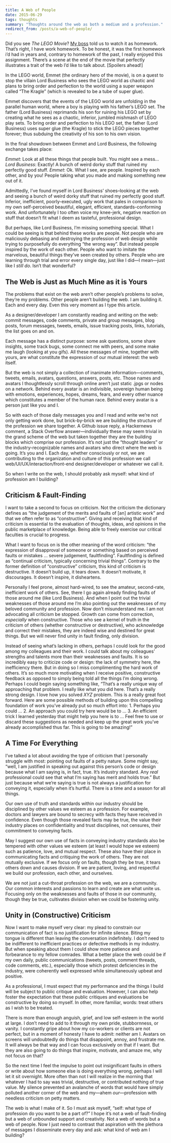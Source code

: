 ```yaml
---
title: A Web of People
date: 2015-06-29
tags: thoughts
summary: "Thoughts around the web as both a medium and a profession."
redirect_from: /posts/a-web-of-people/
---
```


Did you see *The LEGO Movie*? [My boss](https://twitter.com/timothymeaney) told us to watch it as homework. That’s right, I have work homework. To be honest, it was the first homework i’d had in years and, contrary to homework of the past, I really enjoyed this assignment. There’s a scene at the end of the movie that perfectly illustrates a trait of the web I’d like to talk about. [Spoilers ahead!]

In the LEGO world, Emmet (the ordinary hero of the movie), is on a quest to stop the villain Lord Business who sees the LEGO world as chaotic and plans to bring order and perfection to the world using a super weapon called “The Kragle” (which is revealed to be a tube of super glue).

Emmet discovers that the events of the LEGO world are unfolding  in the parallel human world, where a boy is playing with his father’s LEGO set. The father (Lord Business) reprimands his son for ruining his LEGO set by creating what he sees as a chaotic, inferior, jumbled mishmash of LEGO play sets. To bring order and perfection to his LEGO set, the father (Lord Business) uses super glue (the Kragle) to stick the LEGO pieces together forever; thus subduing the creativity of his son to his own vision.

In the final showdown between Emmet and Lord Business, the following exchange takes place:

*Emmet*: Look at all these things that people built. You might see a mess…
*Lord Business*: Exactly! A bunch of weird dorky stuff that ruined my perfectly good stuff.
*Emmet*: Ok. What I see, are people. Inspired by each other, and by you! People taking what you made and making something new out of it.

Admittedly, I’ve found myself in Lord Business’ shoes–looking at the web and seeing a bunch of weird dorky stuff that ruined my perfectly good stuff. Inferior, inefficient, poorly-executed, ugly work that pales in comparison to my own self-perceived beautiful, elegant, efficient, standards-conforming work. And unfortunately I too often voice my knee-jerk, negative reaction on stuff that doesn’t fit what I deem as tasteful, professional design.

But perhaps, like Lord Business, I’m missing something special. What I could be seeing is that behind these works are people. Not people who are maliciously debasing and destroying the profession of web design while trying to purposefully do everything “the wrong way”. But instead people inspired by the work of each other. People who want to imitate the marvelous, beautiful things they’ve seen created by others. People who are learning through trial and error every single day, just like I did—I mean—just like I *still do*. Isn’t that wonderful?

## The Web is Just as Much Mine as it is Yours

The problems that exist on the web aren’t other people’s problems to solve, they’re my problems. Other people aren’t building the web. I am building it. Each and every day. Even this very moment as I type this article.

As a designer/developer I am constantly reading and writing on the web: commit messages, code comments, private and group messages, blog posts, forum messages, tweets, emails, issue tracking posts, links, tutorials, the list goes on and on.

Each message has a distinct purpose: some ask questions, some share insights, some track bugs, some connect me with peers, and some make me laugh (looking at you gifs). All these messages of mine, together with yours, are what constitute the expression of our mutual interest: the web itself.

But the web is not simply a collection of inanimate information—comments, tweets, emails, avatars, questions, answers, posts, etc. Those names and avatars I thoughtlessly scroll through online aren’t just static .jpgs or nodes on a network. Behind every avatar is an indivisible, sovereign human being with emotions, experiences, hopes, dreams, fears, and every other nuance which constitutes a member of the human race. Behind every avatar is a person just like you and I.

So with each of those daily messages you and I read and write we’re not only getting work done, but brick-by-brick we are building the structure of the profession we share together. A Github issue reply, a Hackernews comment, a Stack Overflow answer—individually these may seem trivial in the grand scheme of the web but taken together they are the building blocks which comprise our profession. It’s not just the “thought leaders” or the industry-recognizable names and avatars who direct where the web is going. It’s you and I. Each day, whether consciously or not, we are contributing to the organization and culture of this profession we call web/UI/UX/interaction/front-end designer/developer or whatever we call it.

So when I write on the web, I should probably ask myself: what kind of profession am I building?

## Criticism & Fault-Finding

I want to take a second to focus on criticism. Not the criticism the dictionary defines as “the judgement of the merits and faults of [an] artistic work” and that we often refer to as “constructive”. Giving and receiving that kind of criticism is essential to the evaluation of thoughts, ideas, and opinions in the public marketplace of knowledge. Being able to freely exercise our critical faculties is crucial to progress.

What I want to focus on is the other meaning of the word criticism: “the expression of disapproval of someone or something based on perceived faults or mistakes … severe judgement, faultfinding”. Faultfinding is defined as “continual criticism, typically concerning trivial things”. Contrary to the former definition of “constructive” criticism, this kind of criticism is destructive. It doesn’t build up, it tears down. It doesn’t motivate, it discourages. It doesn’t inspire, it disheartens.

Personally I feel prone, almost hard-wired, to see the amateur, second-rate, inefficient work of others. See, there I go again already finding faults of those around me (like Lord Business). And when I point out the trivial weaknesses of those around me I’m also pointing out the weaknesses of my beloved community and profession. Now don’t misunderstand me. I am not advocating all criticism be stopped. Growth can come from correction, *especially* when constructive. Those who see a kernel of truth in the criticism of others (whether constructive or destructive), who acknowledge and correct their mistakes, they are indeed wise and destined for great things. But we will never find unity in fault finding, only division.

Instead of seeing what’s lacking in others, perhaps I could look for the good among my colleagues and their work. I could talk about my colleagues’ strengths and talents more than their weaknesses and faults. It is so incredibly easy to criticize code or design: the lack of symmetry here, the inefficiency there. But in doing so I miss complimenting the hard work of others. It’s so much more motivating when I receive positive, constructive feedback as opposed to simply being told all the things I’m doing wrong. Perhaps I could begin saying something like, “That’s a really unique way of approaching that problem. I really like what you did here. That’s a really strong design. I love how you solved *XYZ* problem. This is a really great foot forward. Here are some possible methods of building upon this compelling foundation of work you’ve already put so much effort into: 1. Perhaps you could … 2. An approach you could try here would be to … 3. An efficient trick I learned yesterday that might help you here is to … Feel free to use or discard these suggestions as needed and keep up the great work you’ve already accomplished thus far. This is going to be amazing!”

## A Time For Everything

I’ve talked a lot about avoiding the type of criticism that I personally struggle with most: pointing out faults of a petty nature. Some might say, “well, I am justified in speaking out against this person’s code or design because what I am saying is, in fact, true. It’s industry standard. Any *real* professional could see that what I’m saying has merit and holds true.” But just because what we’re saying is true is not always a justification for conveying it, especially when it’s hurtful. There is a time and a season for all things.

Our own use of truth and standards within our industry should be disciplined by other values we esteem as a profession. For example, doctors and lawyers are bound to secrecy with facts they have received in confidence. Even though those revealed facts may be true, the value their industry places on confidentiality and trust disciplines, not censures, their commitment to conveying facts.

May I suggest our own use of facts in conveying industry standards also be tempered with other values we esteem (at least I would hope we esteem) such as patience, love, and mutual respect. These also have their place in communicating facts and critiquing the work of others. They are not mutually exclusive. If we focus only on faults, though they be true, it tears others down and causes division. If we are patient, loving, and respectful we build our profession, each other, and ourselves.

We are not just a cut-throat profession on the web, we are a community. Our common interests and passions to learn and create are what unite us. Focusing only on the weaknesses and faults of those in our community, though they be true, cultivates division when we could be fostering unity.

## Unity in (Constructive) Criticism

Now I want to make myself very clear: my plead to constrain our communication of fact is no justification for infinite silence. Biting my tongue is different than leaving the conversation indefinitely. I don’t need to be indifferent to inefficient practices or defective methods in my industry. But when speaking about them I could show more patience and forbearance to my fellow comrades. What a better place the web could be if my own daily, public communications (tweets, posts, comment threads, code comments, etc.), especially those which protest deficiencies in the industry, were coherently well expressed while simultaneously upbeat and positive.

As a professional, I must expect that my performance and the things I build will be subject to public critique and evaluation. However, I can also help foster the expectation that these public critiques and evaluations be constructive by doing so myself. In other, more familiar, words: treat others as I wish to be treated.

There is more than enough anguish, grief, and low self-esteem in the world at large. I don’t need to add to it through my own pride, stubbornness, or vanity. I constantly gripe about how my co-workers or clients are not perfect, but in a moment of honesty I have to admit: neither am I. Avatars on screens will undoubtedly do things that disappoint, annoy, and frustrate me. It will always be that way and I can focus exclusively on that if I want. But they are also going to do things that inspire, motivate, and amaze me, why not focus on that?

So the next time I feel the impulse to point out insignificant faults in others or write about how someone else is doing everything wrong, perhaps I will let it sit overnight. More often than not I will realize in the morning that whatever I had to say was trivial, destructive, or contributed nothing of true value. My silence prevented an avalanche of words that would have simply polluted another corner of the web and my—ahem *our*—profession with needless criticism on petty matters.

The web is what I make of it. So I must ask myself, “self: what type of profession do you want to be a part of?” I hope it’s not a web of fault-finding but a web of unbounded support and creativity. Not a web of words but a web of people. Now I just need to contrast that aspiration with the plethora of messages I disseminate every day and ask: what kind of web am I building?



